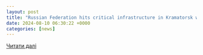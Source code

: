 ```yaml
---
layout: post
title: "Russian Federation hits critical infrastructure in Kramatorsk with a missile: one dead and one wounded | УНН"
date: 2024-08-10 06:30:22 +0000
categories: [news]
---
```


[Читати далі](https://unn.ua/en/news/russian-federation-hits-critical-infrastructure-in-kramatorsk-with-a-missile-one-dead-and-one-wounded)
